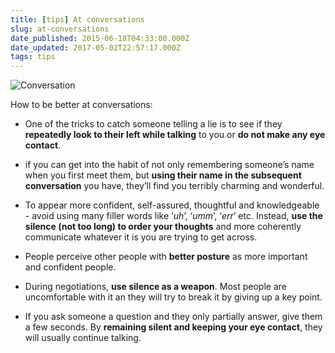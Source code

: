 ```yaml
---
title: [tips] At conversations
slug: at-conversations
date_published: 2015-06-18T04:33:00.000Z
date_updated: 2017-05-02T22:57:17.000Z
tags: tips
---
```


![Conversation](../images/conversation.jpg)

How to be better at conversations:

- One of the tricks to catch someone telling a lie is to see if they **repeatedly look to their left while talking** to you or **do not make any eye contact**.

- if you can get into the habit of not only remembering someone’s name when you first meet them, but **using their name in the subsequent conversation** you have, they’ll find you terribly charming and wonderful.

- To appear more confident, self-assured, thoughtful and knowledgeable - avoid using many filler words like ‘*uh*’, ‘*umm*’, ‘*err*’ etc. Instead, **use the silence (not too long) to order your thoughts** and more coherently communicate whatever it is you are trying to get across.

- People perceive other people with **better posture** as more important and confident people.

- During negotiations, **use silence as a weapon**. Most people are uncomfortable with it an they will try to break it by giving up a key point.

- If you ask someone a question and they only partially answer, give them a few seconds. By **remaining silent and keeping your eye contact**, they will usually continue talking.
